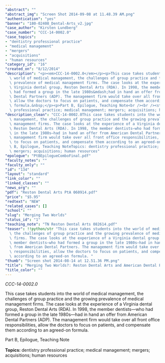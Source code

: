 ```yaml
---
"abstract": ""
"abstract_img": "Screen Shot 2014-09-08 at 11.48.39 AM.png"
"authentication": "yes"
"banner": "180-02408_Dental-Arts_v2.jpg"
"case_author": "Kirsten Lundberg"
"case_number": "CCC-14-0002.0"
"case_topics":
- "dentistry professional practice"
- "medical management"
- "mergers"
- "acquisitions"
- "human resources"
"category_id": "16"
"created_on": "8/12/2014"
"description": "<p><em>CCC-14-0002.0</em></p><p>This case takes students into the\
  \ world of medical management, the challenges of group practice and the growing\
  \ prevalence of medical management firms. The case looks at the experience of a\
  \ Virginia dental group, Reston Dental Arts (RDA). In 1998, the member dentists&mdash;who\
  \ had formed a group in the late 1980s&mdash;had in hand an offer from American\
  \ Dental Partners (ADP). The management firm would take over all front office responsibilities,\
  \ allow the doctors to focus on patients, and compensate them according to an agreed-on\
  \ formula.&nbsp;</p><p>Part B, Epilogue, Teaching Note<br /><br /><strong>Topics:&nbsp;</strong>dentistry\
  \ professional practice; medical management; mergers; acquisitions; human resources</p>"
"description_clean": "CCC-14-0002.0This case takes students into the world of medical\
  \ management, the challenges of group practice and the growing prevalence of medical\
  \ management firms. The case looks at the experience of a Virginia dental group,\
  \ Reston Dental Arts (RDA). In 1998, the member dentists—who had formed a group\
  \ in the late 1980s—had in hand an offer from American Dental Partners (ADP). The\
  \ management firm would take over all front office responsibilities, allow the doctors\
  \ to focus on patients, and compensate them according to an agreed-on formula. Part\
  \ B, Epilogue, Teaching NoteTopics: dentistry professional practice; medical management;\
  \ mergers; acquisitions; human resources"
"epologue": "PtBEpilogueComboFinal.pdf"
"faculty_notes": ""
"faculty_only": ""
"id": "134"
"layout": "standard"
"link_color": ""
"linked_classes": ""
"news_org": ""
"pdf": "Reston Dental Arts PtA 060914.pdf"
"price": "$5.95"
"redtext": "NEW"
"related_cases": []
"school": ""
"slug": "Merging Two Worlds"
"status_id": "1"
"teaching_note": "TN Reston Dental Arts 082614.pdf"
"teaser": !!python/str "This case takes students into the world of medical management,\
  \ the challenges of group practice and the growing prevalence of medical management\
  \ firms. The case looks at the experience of a Virginia dental group. In 1998, the\
  \ member dentists—who had formed a group in the late 1980s—had in hand an offer\
  \ from American Dental Partners. The management firm would take over all front office\
  \ responsibilities, allow the doctors to focus on patients, and compensate them\
  \ according to an agreed-on formula. "
"thumb": "Screen shot 2014-08-14 at 12.51.36 PM.png"
"title": "Merging Two Worlds?: Reston Dental Arts and American Dental Partners"
"title_color": ""
---
```

<p><em>CCC-14-0002.0</em></p><p>This case takes students into the world of medical management, the challenges of group practice and the growing prevalence of medical management firms. The case looks at the experience of a Virginia dental group, Reston Dental Arts (RDA). In 1998, the member dentists&mdash;who had formed a group in the late 1980s&mdash;had in hand an offer from American Dental Partners (ADP). The management firm would take over all front office responsibilities, allow the doctors to focus on patients, and compensate them according to an agreed-on formula.&nbsp;</p><p>Part B, Epilogue, Teaching Note<br /><br /><strong>Topics:&nbsp;</strong>dentistry professional practice; medical management; mergers; acquisitions; human resources</p>
